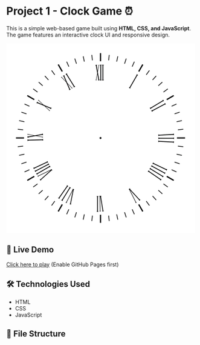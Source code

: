 # Project 1 - Clock Game ⏰

This is a simple web-based game built using **HTML, CSS, and JavaScript**. The game features an interactive clock UI and responsive design.

![Screenshot](clock.png)

## 🚀 Live Demo

[Click here to play](https://balajimule7.github.io/project1/) (Enable GitHub Pages first)

## 🛠️ Technologies Used

- HTML
- CSS
- JavaScript

## 📁 File Structure

